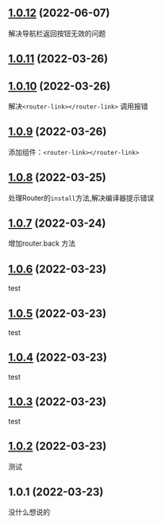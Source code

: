 ## [1.0.12](https://gitee.com/gowiny/uni-router/compare/v1.0.11...v1.0.12) (2022-06-07)

解决导航栏返回按钮无效的问题

## [1.0.11](https://gitee.com/gowiny/uni-router/compare/v1.0.10...v1.0.11) (2022-03-26)



## [1.0.10](https://gitee.com/gowiny/uni-router/compare/v1.0.9...v1.0.10) (2022-03-26)

解决`<router-link></router-link>` 调用报错

## [1.0.9](https://gitee.com/gowiny/uni-router/compare/v1.0.8...v1.0.9) (2022-03-26)

添加组件：`<router-link></router-link>`

## [1.0.8](https://gitee.com/gowiny/uni-router/compare/v1.0.7...v1.0.8) (2022-03-25)

处理Router的`install`方法,解决编译器提示错误

## [1.0.7](https://gitee.com/gowiny/uni-router/compare/v1.0.6...v1.0.7) (2022-03-24)

增加router.back 方法

## [1.0.6](https://gitee.com/gowiny/uni-router/compare/v1.0.5...v1.0.6) (2022-03-23)

test

## [1.0.5](https://gitee.com/gowiny/uni-router/compare/v1.0.4...v1.0.5) (2022-03-23)

test

## [1.0.4](https://gitee.com/gowiny/uni-router/compare/v1.0.3...v1.0.4) (2022-03-23)

test

## [1.0.3](https://gitee.com/gowiny/uni-router/compare/v1.0.2...v1.0.3) (2022-03-23)

test

## [1.0.2](https://gitee.com/gowiny/uni-router/compare/v1.0.1...v1.0.2) (2022-03-23)

测试

## 1.0.1 (2022-03-23)
没什么想说的


